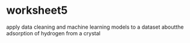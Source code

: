 # worksheet5

apply data cleaning and machine learning models to a dataset aboutthe adsorption of hydrogen from a crystal
